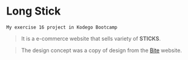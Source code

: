 # Long Stick 

    My exercise 16 project in Kodego Bootcamp


> It is a e-commerce website that sells variety of **STICKS**.

> The design concept was a copy of design from the [Bite](https://bitetoothgpastebits.com/) website. 